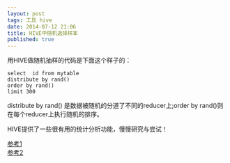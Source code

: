 ```yaml
---
layout: post
tags: 工具 hive
date: 2014-07-12 21:06
title: HIVE中随机选择样本
published: true
---
```


用HIVE做随机抽样的代码是下面这个样子的：

	select	id from mytable
	distribute by rand()
	order by rand()
	limit 300

distribute by rand() 是数据被随机的分道了不同的reducer上;order by rand()则在每个reducer上执行随机的排序。

HIVE提供了一些很有用的统计分析功能，慢慢研究与尝试！

[参考1](https://www.joefkelley.com/?p=736)	
[参考2](http://stackoverflow.com/questions/18951827/distributed-clause-in-hive)
